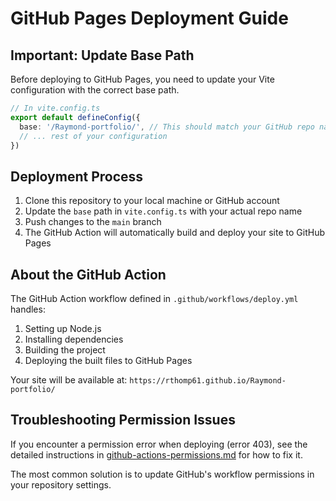# GitHub Pages Deployment Guide

## Important: Update Base Path

Before deploying to GitHub Pages, you need to update your Vite configuration with the correct base path.

```typescript
// In vite.config.ts
export default defineConfig({
  base: '/Raymond-portfolio/', // This should match your GitHub repo name
  // ... rest of your configuration
})
```

## Deployment Process

1. Clone this repository to your local machine or GitHub account
2. Update the `base` path in `vite.config.ts` with your actual repo name
3. Push changes to the `main` branch
4. The GitHub Action will automatically build and deploy your site to GitHub Pages

## About the GitHub Action

The GitHub Action workflow defined in `.github/workflows/deploy.yml` handles:

1. Setting up Node.js
2. Installing dependencies
3. Building the project
4. Deploying the built files to GitHub Pages

Your site will be available at: `https://rthomp61.github.io/Raymond-portfolio/`

## Troubleshooting Permission Issues

If you encounter a permission error when deploying (error 403), see the detailed instructions in [github-actions-permissions.md](./github-actions-permissions.md) for how to fix it.

The most common solution is to update GitHub's workflow permissions in your repository settings.